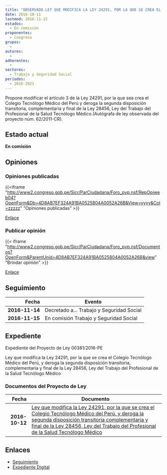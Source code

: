 ```yaml
---
title: "OBSERVADO.LEY QUE MODIFICA LA LEY 24291, POR LA QUE SE CREA EL COLEGIO TECNÓLOGO MÉDICO DEL PERÚ, Y DEROGA LA SEGUNDA DISPOSICIÓN TRANSITORIA, COMPLEMENTARIA Y FINA DE LA LEY 28456, LEY DEL TRABAJO DEL PROFESIONAL DE LA SALUD TECNÓLOGO MÉDICO"
date: 2016-10-11
lastmod: 2016-11-15
estados: 
  - En comisión
proponentes: 
  - Congreso
grupos: 
  - 
autores: 
  - 
adherentes: 
  - 
sectores: 
  - Trabajo y Seguridad Social
periodos: 
  - 2016-2021
---
```


Propone modificar el artículo 3 de la Ley 24291, por la que sea crea el Colegio Tecnólogo Médico del Perú y deroga la segunda disposición transitoria, complementaria y final de la Ley 28456, Ley del Trabajo del Profesional de la Salud Tecnólogo Médico.(Autógrafa de ley observada del proyecto núm. 62/2011-CR).


## Estado actual

**En comisión**

## Opiniones

### Opiniones publicadas

{{<iframe "http://www2.congreso.gob.pe/Sicr/ParCiudadana/Foro_pvp.nsf/RepOpiweb04?OpenForm&Db=4D8AB7EF324A91BA0525804A0052A26B&View=yyyy&Col=zzzzz" "Opiniones publicadas" >}}

[Enlace](http://www2.congreso.gob.pe/Sicr/ParCiudadana/Foro_pvp.nsf/RepOpiweb04?OpenForm&Db=4D8AB7EF324A91BA0525804A0052A26B&View=yyyy&Col=zzzzz)
### Publicar opinión

{{< iframe "http://www2.congreso.gob.pe/Sicr/ParCiudadana/Foro_pvp.nsf/Documentos?OpenForm&ParentUnid=4D8AB7EF324A91BA0525804A0052A26B&view" "Brindar opinión" >}}

[Enlace](http://www2.congreso.gob.pe/Sicr/ParCiudadana/Foro_pvp.nsf/Documentos?OpenForm&ParentUnid=4D8AB7EF324A91BA0525804A0052A26B&view)

## Seguimiento

| Fecha | Evento |
|------:|--------|
| **2016-11-14** | Decretado a... Trabajo y Seguridad Social|
| **2016-11-15** | En comisión Trabajo y Seguridad Social|


## Expediente

Expediente del Proyecto de Ley 00381/2016-PE

Ley que modifica la Ley 24291, por la que se crea el Colegio Tecnólogo Médico del Perú, y deroga la segunda disposición transitoria, complementaria y final de la Ley 28456, Ley del Trabajo del Profesional de la Salud Tecnólogo Médico


### Documentos del Proyecto de Ley

| Fecha | Documento |
|------:|--------|
| **2016-10-12** | [Ley que modifica la Ley 24291, por la que se crea el Colegio Tecnólogo Médico del Perú, y deroga la segunda disposición transitoria complementaria y final de la Ley 28456, Ley del Trabajo del Profesional de la Salud Tecnólogo Médico](http://www.leyes.congreso.gob.pe/Documentos/2016_2021/Proyectos_de_Ley_y_de_Resoluciones_Legislativas/PL0038120161012.pdf) |

## Enlaces 

- [Seguimiento](http://www2.congreso.gob.pe/Sicr/TraDocEstProc/CLProLey2016.nsf/f7fff46988ca05b1052578e100829cc7/97ac9d1a0cda38330525804a00683939?OpenDocument)
- [Expediente Digital](http://www2.congreso.gob.pehttp://www2.congreso.gob.pe/Sicr/TraDocEstProc/CLProLey2016.nsf/f7fff46988ca05b1052578e100829cc7/97ac9d1a0cda38330525804a00683939?OpenDocument&Click=05257FB7005EB655.eb71d0cf91d8294e05256cdf006b5706/$Body/0.1C6C)
